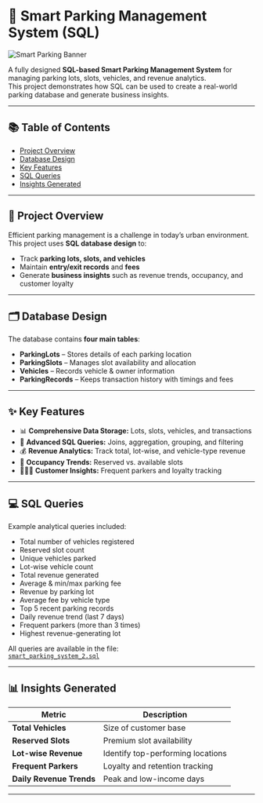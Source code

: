 # 🚗 Smart Parking Management System (SQL)

![Smart Parking Banner](https://img.freepik.com/free-vector/parking-service-illustration_335657-5214.jpg)  

A fully designed **SQL-based Smart Parking Management System** for managing parking lots, slots, vehicles, and revenue analytics.  
This project demonstrates how SQL can be used to create a real-world parking database and generate business insights.

---

## 📚 Table of Contents
- [Project Overview](#project-overview)
- [Database Design](#database-design)
- [Key Features](#key-features)
- [SQL Queries](#sql-queries)
- [Insights Generated](#insights-generated)


---

## 📖 Project Overview
Efficient parking management is a challenge in today’s urban environment.  
This project uses **SQL database design** to:
- Track **parking lots, slots, and vehicles**
- Maintain **entry/exit records** and **fees**
- Generate **business insights** such as revenue trends, occupancy, and customer loyalty

---

## 🗂️ Database Design
The database contains **four main tables**:
- **ParkingLots** – Stores details of each parking location  
- **ParkingSlots** – Manages slot availability and allocation  
- **Vehicles** – Records vehicle & owner information  
- **ParkingRecords** – Keeps transaction history with timings and fees  



---

## ✨ Key Features
- 📊 **Comprehensive Data Storage:** Lots, slots, vehicles, and transactions  
- 🔎 **Advanced SQL Queries:** Joins, aggregation, grouping, and filtering  
- 💰 **Revenue Analytics:** Track total, lot-wise, and vehicle-type revenue  
- 🚦 **Occupancy Trends:** Reserved vs. available slots  
- 🧑‍🤝‍🧑 **Customer Insights:** Frequent parkers and loyalty tracking  

---

## 💻 SQL Queries
Example analytical queries included:
- Total number of vehicles registered
- Reserved slot count
- Unique vehicles parked
- Lot-wise vehicle count
- Total revenue generated
- Average & min/max parking fee
- Revenue by parking lot
- Average fee by vehicle type
- Top 5 recent parking records
- Daily revenue trend (last 7 days)
- Frequent parkers (more than 3 times)
- Highest revenue-generating lot  

All queries are available in the file:  
[`smart_parking_system_2.sql`](./smart_parking_system_2.sql)

---

## 📊 Insights Generated
| Metric | Description |
|--------|-------------|
| **Total Vehicles** | Size of customer base |
| **Reserved Slots** | Premium slot availability |
| **Lot-wise Revenue** | Identify top-performing locations |
| **Frequent Parkers** | Loyalty and retention tracking |
| **Daily Revenue Trends** | Peak and low-income days |

---


